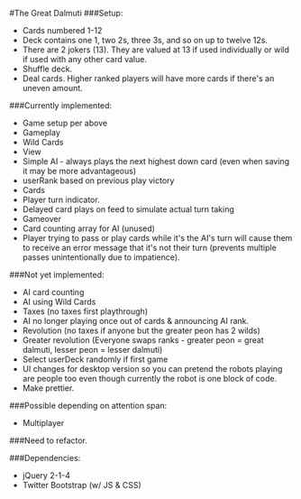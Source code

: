 #The Great Dalmuti
###Setup:
+ Cards numbered 1-12
+ Deck contains one 1, two 2s, three 3s, and so on up to twelve 12s.
+ There are 2 jokers (13).  They are valued at 13 if used individually or
wild if used with any other card value.
+ Shuffle deck.
+ Deal cards.  Higher ranked players will have more cards if there's an
uneven amount.

###Currently implemented:
+ Game setup per above
+ Gameplay
+ Wild Cards
+ View
+ Simple AI - always plays the next highest down card (even when saving
it may be more advantageous)
+ userRank based on previous play victory
+ Cards
+ Player turn indicator.
+ Delayed card plays on feed to simulate actual turn taking
+ Gameover
+ Card counting array for AI (unused)
+ Player trying to pass or play cards while it's the AI's turn will cause them to receive an error message that it's not their turn (prevents multiple passes unintentionally due to impatience).

###Not yet implemented:
+ AI card counting
+ AI using Wild Cards
+ Taxes (no taxes first playthrough)
+ AI no longer playing once out of cards & announcing AI rank.
+ Revolution (no taxes if anyone but the greater peon has 2 wilds)
+ Greater revolution (Everyone swaps ranks - greater peon = great
dalmuti, lesser peon = lesser dalmuti)
+ Select userDeck randomly if first game
+ UI changes for desktop version so you can pretend the robots playing
are people too even though currently the robot is one block of code.
+ Make prettier.

###Possible depending on attention span:
+ Multiplayer

###Need to refactor.

###Dependencies:
+ jQuery 2-1-4
+ Twitter Bootstrap (w/ JS & CSS)
